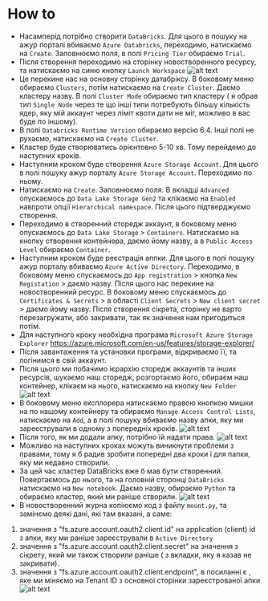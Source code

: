 # How to
* Насамперід потрібно створити `DataBricks`. Для цього в пошуку на ажур порталі вбиваємо `Azure Databricks`, переходимо, натискаємо на `Create`. Заповнюємо поля, в полі `Pricing Tier` обираємо `Trial`.
* Після створення переходимо на сторінку новостворенного ресурсу, та натискаємо на синю кнопку `Launch Workspace`
![alt text](http://img.empeek.net/Screenshot%202021-01-10%20at%2019.08.00.png)
* Це перекине нас на основну сторінку датабріксу. В боковому меню обираємо `Clusters`, потім натискаємо на `Create Cluster`. Даємо кластеру назву. В полі `Cluster Mode` обираємо тип кластеру ( я обрав тип `Single Node` через те що інші типи потребують більшу кількість ядер, яку мій аккаунт через ліміт квоти дати не міг, можливо в вас буде по іншому).
* В полі `Databricks Runtime Version` обираємо версію 6.4. Інші полі не рухаємо, натискаємо на `Create Cluster`.
* Кластер буде створюватись орієнтовно 5-10 хв. Тому перейдемо до наступних кроків.
* Наступним кроком буде створення `Azure Storage Account`. Для цього в полі пошуку ажур порталу `Azure Storage Account`. Переходимо по ньому.
* Натискаємо на `Create`. Заповнюємо поля. В вкладці `Advanced` опускаємось до `Data Lake Storage Gen2` та клікаємо на `Enabled` навпроти опції `Hierarchical namespace`. Після цього підтверджуємо створення.
* Переходимо в створенний сторедж аккаунт, в боковому меню опускаємось до `Data Lake Storage` > `Containers`. Натискаємо на кнопку створення контейнера, даємо йому назву, а в `Public Access Level` обираємо `Container`. 
* Наступним кроком буде реєстрація аппки. Для цього в полі пошуку ажур порталу вбиваємо `Azure Active Directory`. Переходимо, в боковому меню спускаємось до `App registration` > кнопка `New Registation` > даємо назву. Після цього нас перекине на новостворенний ресурс. В боковому меню спускаємось до `Certificates & Secrets` > в області `Client Secrets` > `New client secret` > даємо йому назву. Після створення сікрета, сторінку не варто перезагружати, або закривати, так як значення нам пригодиться потім.
* Для наступного кроку необхідна програма `Microsoft Azure Storage Explorer` https://azure.microsoft.com/en-us/features/storage-explorer/
* Після завантаження та установки програми, відкриваємо її, та логінимся в свій аккаунт.
* Після цього ми побачимо ієрархію сторедж аккаунтів та інших ресурсів, шукаємо наш сторедж, розгортаємо його, обираєм наш контейнер, клікаєм на нього, натискаємо на кнопку `New Folder` 
![alt text](http://img.empeek.net/Screenshot%202021-01-10%20at%2019.31.29.png)
* В боковому меню експлорера натискаємо правою кнопкою мишки на по нашому контейнеру та обираємо `Manage Access Control Lists`, натискаємо на `Add`, а в полі пошуку вбиваємо назву апки, яку ми зареєстрували в одному з попередніх кроків.
![alt text](http://img.empeek.net/Screenshot%202021-01-10%20at%2019.55.32.png)
* Після того, як ми додали апку, потрібно їй надати права.
![alt text](http://img.empeek.net/Screenshot%202021-01-10%20at%2019.58.32.png)
* Можливо на наступних кроках можуть виникнути проблеми з правами, тому я б радив зробити попередні два кроки і для папки, яку ми недавно створили.
* За цей час кластер DataBricks вже б мав бути створенний. Повертаємось до нього, та на головній сторонці `DataBricks` натискаємо на `New notebook`. Даємо назву, обираємо `Python` та обираємо кластер, який ми раніше створили.
![alt text](http://img.empeek.net/Screenshot%202021-01-10%20at%2020.06.22.png)
* В новостворенний журна копіюємо код з файлу `mount.py`, та замінємо деякі дані, які там вказані, а саме:
 1. значення з "fs.azure.account.oauth2.client.id" на application (client) id з апки, яку ми раніше зареєстрували в `Active Directory`
 2. значення з "fs.azure.account.oauth2.client.secret" на значення з сікрету, який ми також створили раніше ( з вкладки, яку я казав не закривати).
 3. значення з "fs.azure.account.oauth2.client.endpoint", в посиланні є <tenant-id>, яке ми міняємо на Tenant ID з основної сторінки зареєстрованої апки
 ![alt text](http://img.empeek.net/Screenshot%202021-01-10%20at%2020.16.11.png)
 






